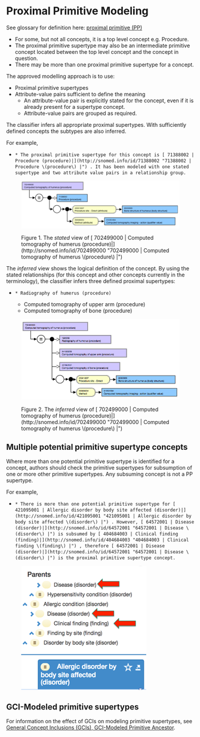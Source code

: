 # Proximal Primitive Modeling

See glossary for definition here: [proximal primitive (PP)](https://prod-confluence.ihtsdotools.org/display/DOCGLOSS/proximal+primitive+parent)

  * For some, but not all concepts, it is a top level concept e.g. Procedure.
  * The proximal primitive supertype may also be an intermediate primitive concept located between the top level concept and the concept in question. 
  * There may be more than one proximal primitive supertype for a concept.

The approved modelling approach is to use:

  * Proximal primitive supertypes
  * Attribute-value pairs sufficient to define the meaning 
    * An attribute-value pair is explicitly stated for the concept, even if it is already present for a supertype concept.
    * Attribute-value pairs are grouped as required. 

The classifier infers all appropriate proximal supertypes. With sufficiently defined concepts the subtypes are also inferred. 

For example,

  *     * The proximal primitive supertype for this concept is [ 71388002 | Procedure (procedure)|](http://snomed.info/id/71388002 "71388002 | Procedure \(procedure\) |") . It has been modeled with one stated supertype and two attribute value pairs in a relationship group.

<figure><img src="images/174691677.png" alt="" title=""><figcaption><p>Figure 1. The <em>stated</em> view of [ 702499000 | Computed tomography of humerus (procedure)|](http://snomed.info/id/702499000 "702499000 | Computed tomography of humerus \(procedure\) |")</p></figcaption></figure>

  

The _inferred_ view shows the logical definition of the concept. By using the stated relationships (for this concept and other concepts currently in the terminology), the classifier infers three defined proximal supertypes:

  *     * Radiography of humerus (procedure)
    * Computed tomography of upper arm (procedure)
    * Computed tomography of bone (procedure)

<figure><img src="images/174691681.png" alt="" title=""><figcaption><p>Figure 2. The <em>inferred</em> view of [ 702499000 | Computed tomography of humerus (procedure)|](http://snomed.info/id/702499000 "702499000 | Computed tomography of humerus \(procedure\) |")</p></figcaption></figure>

## Multiple potential primitive supertype concepts

Where more than one potential primitive supertype is identified for a concept, authors should check the primitive supertypes for subsumption of one or more other primitive supertypes. Any subsuming concept is not a PP supertype. 

For example,

  *     * There is more than one potential primitive supertype for [ 421095001 | Allergic disorder by body site affected (disorder)|](http://snomed.info/id/421095001 "421095001 | Allergic disorder by body site affected \(disorder\) |") . However, [ 64572001 | Disease (disorder)|](http://snomed.info/id/64572001 "64572001 | Disease \(disorder\) |") is subsumed by [ 404684003 | Clinical finding (finding)|](http://snomed.info/id/404684003 "404684003 | Clinical finding \(finding\) |") , therefore [ 64572001 | Disease (disorder)|](http://snomed.info/id/64572001 "64572001 | Disease \(disorder\) |") is the proximal primitive supertype concept.

<figure><img src="images/174691684.png" alt="" title=""></figure>

## GCI-Modeled primitive supertypes 

For information on the effect of GCIs on modeling primitive supertypes, see [General Concept Inclusions (GCIs), GCI-Modeled Primitive Ancestor](General-Concept-Inclusions---GCIs_174691736.html).
